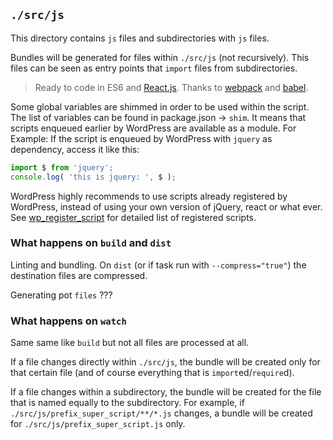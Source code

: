 ## `./src/js`

This directory contains `js` files and subdirectories with `js` files.

Bundles will be generated for files within `./src/js` (not recursively).
This files can be seen as entry points that `import` files from subdirectories.

> Ready to code in ES6 and [React.js](???).
Thanks to [webpack](???) and [babel](???).

Some global variables are shimmed in order to be used within the script. The list of variables can be found in package.json -> `shim`.
It means that scripts enqueued earlier by WordPress are available as a module.
For Example: If the script is enqueued by WordPress with `jquery` as dependency, access it like this:
```js
import $ from 'jquery';
console.log( 'this is jquery: ', $ );
```
WordPress highly recommends to use scripts already registered by WordPress, instead of using your own version of jQuery, react or what ever.
See [wp_register_script](https://developer.wordpress.org/reference/functions/wp_register_script/#core-registered-scripts) for detailed list of registered scripts.

### What happens on `build` and `dist`

Linting and bundling.
On `dist` (or if task run with `--compress="true"`) the destination files are compressed.

Generating pot `files` ???

### What happens on `watch`

Same same like `build` but not all files are processed at all.

If a file changes directly within `./src/js`, the bundle will be created only for that certain file (and of course everything that is `import`ed/`require`d).

If a file changes within a subdirectory, the bundle will be created for the file that is named equally to the subdirectory.
For example, if `./src/js/prefix_super_script/**/*.js` changes, a bundle will be created for `./src/js/prefix_super_script.js` only.